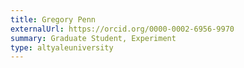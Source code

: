 ```yaml
---
title: Gregory Penn
externalUrl: https://orcid.org/0000-0002-6956-9970
summary: Graduate Student, Experiment
type: altyaleuniversity
---
```

